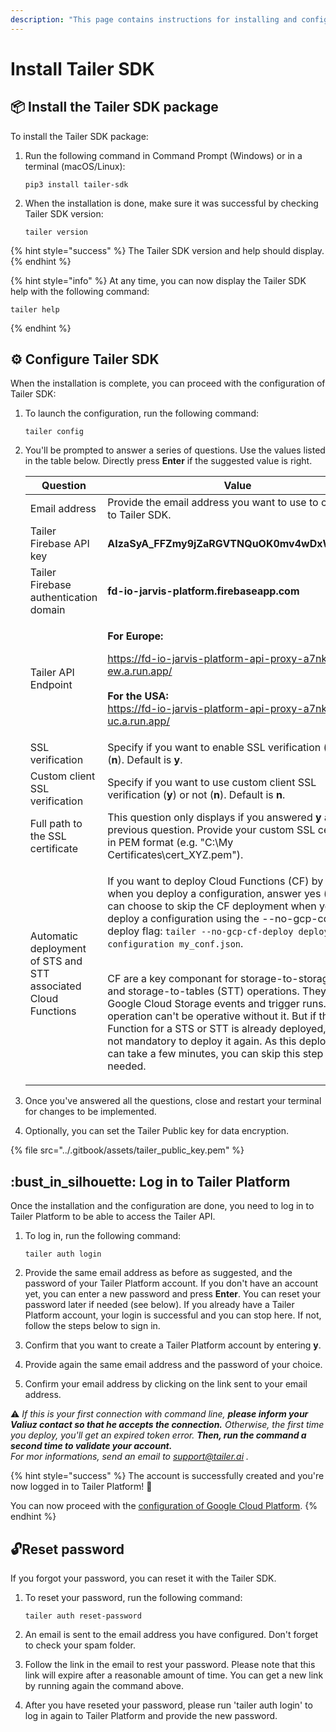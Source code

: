 ```yaml
---
description: "This page contains instructions for installing and configuring Tailer\_SDK, and logging in to Tailer\_Platform."
---
```


# Install Tailer SDK

## :package: Install the Tailer SDK package

To install the Tailer SDK package:

1.  Run the following command in Command Prompt (Windows) or in a terminal (macOS/Linux):

    ```
    pip3 install tailer-sdk
    ```
2.  When the installation is done, make sure it was successful by checking Tailer SDK version:

    ```
    tailer version
    ```

{% hint style="success" %}
The Tailer SDK version and help should display.
{% endhint %}

{% hint style="info" %}
At any time, you can now display the Tailer SDK help with the following command:

```
tailer help
```
{% endhint %}

## :gear: Configure Tailer SDK

When the installation is complete, you can proceed with the configuration of Tailer SDK:

1.  To launch the configuration, run the following command:

    ```
    tailer config
    ```
2.  You'll be prompted to answer a series of questions. Use the values listed in the table below. Directly press **Enter** if the suggested value is right.

    | Question                                                       | Value                                                                                                                                                                                                                                                                                                                                                                                                                                                                                                                                                                                                                                                                                         |
    | -------------------------------------------------------------- | --------------------------------------------------------------------------------------------------------------------------------------------------------------------------------------------------------------------------------------------------------------------------------------------------------------------------------------------------------------------------------------------------------------------------------------------------------------------------------------------------------------------------------------------------------------------------------------------------------------------------------------------------------------------------------------------- |
    | Email address                                                  | Provide the email address you want to use to connect to Tailer SDK.                                                                                                                                                                                                                                                                                                                                                                                                                                                                                                                                                                                                                           |
    | Tailer Firebase API key                                        | **AIzaSyA\_FFZmy9jZaRGVTNQuOK0mv4wDxWOKScQ**                                                                                                                                                                                                                                                                                                                                                                                                                                                                                                                                                                                                                                                  |
    | Tailer Firebase authentication domain                          | **fd-io-jarvis-platform.firebaseapp.com**                                                                                                                                                                                                                                                                                                                                                                                                                                                                                                                                                                                                                                                     |
    | Tailer API Endpoint                                            | <p><strong>For Europe:</strong></p><p>https://fd-io-jarvis-platform-api-proxy-a7nkzexitq-ew.a.run.app/<br><br><strong>For the USA:</strong><br>https://fd-io-jarvis-platform-api-proxy-a7nkzexitq-uc.a.run.app/</p>                                                                                                                                                                                                                                                                                                                                                                                                                                                                           |
    | SSL verification                                               | Specify if you want to enable SSL verification (**y**) or not (**n**). Default is **y**.                                                                                                                                                                                                                                                                                                                                                                                                                                                                                                                                                                                                      |
    | Custom client SSL verification                                 | Specify if you want to use custom client SSL verification (**y**) or not (**n**). Default is **n**.                                                                                                                                                                                                                                                                                                                                                                                                                                                                                                                                                                                           |
    | Full path to the SSL certificate                               | This question only displays if you answered **y** at the previous question. Provide your custom SSL certificate in PEM format (e.g. "C:\My Certificates\cert\_XYZ.pem").                                                                                                                                                                                                                                                                                                                                                                                                                                                                                                                      |
    | Automatic deployment of STS and STT associated Cloud Functions | <p>If you want to deploy Cloud Functions (CF) by default when you deploy a configuration, answer yes (y). You can choose to skip the CF deployment when you deploy a configuration using the --no-gcp-cd-deploy flag: `tailer --no-gcp-cf-deploy deploy configuration my_conf.json`.</p><p><br>CF are a key componant for storage-to-storage (STS) and storage-to-tables (STT) operations. They listen Google Cloud Storage events and trigger runs. An operation can't be operative without it. But if the Cloud Function for a STS or STT is already deployed, then it's not mandatory to deploy it again. As this deployment can take a few minutes, you can skip this step if needed.</p> |
3. Once you've answered all the questions, close and restart your terminal for changes to be implemented.
4. Optionally, you can set the Tailer Public key for data encryption.

{% file src="../.gitbook/assets/tailer_public_key.pem" %}

## :bust\_in\_silhouette: Log in to Tailer Platform

Once the installation and the configuration are done, you need to log in to Tailer Platform to be able to access the Tailer API.

1.  To log in, run the following command:

    ```
    tailer auth login
    ```
2. Provide the same email address as before as suggested, and the password of your Tailer Platform account. If you don't have an account yet, you can enter a new password and press **Enter**. You can reset your password later if needed (see below). If you already have a Tailer Platform account, your login is successful and you can stop here. If not, follow the steps below to sign in.
3. Confirm that you want to create a Tailer Platform account by entering **y**.
4. Provide again the same email address and the password of your choice.
5. Confirm your email address by clicking on the link sent to your email address.

:warning: _If this is your first connection with command line, **please inform your Valiuz contact so that he accepts the connection.** Otherwise, the first time you deploy, you'll get an expired token error. **Then, run the command a second time to validate your account.**_\
_For mor informations, send an email to support@tailer.ai ._

{% hint style="success" %}
The account is successfully created and you're now logged in to Tailer Platform! :tada:

You can now proceed with the [configuration of Google Cloud Platform](set-up-google-cloud-platform.md).
{% endhint %}

## :unlock:Reset password

If you forgot your password, you can reset it with the Tailer SDK.

1.  To reset your password, run the following command:

    ```
    tailer auth reset-password
    ```
2. An email is sent to the email address you have configured. Don't forget to check your spam folder.
3. Follow the link in the email to rest your password. Please note that this link will expire after a reasonable amount of time. You can get a new link by running again the command above.
4. After you have reseted your password, please run 'tailer auth login' to log in again to Tailer Platform and provide the new password.
